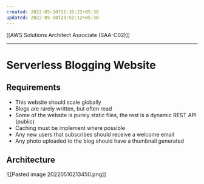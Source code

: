 ```yaml
---
created: 2022-05-10T21:35:22+05:30
updated: 2022-05-10T23:52:12+05:30
---
```

[[AWS Solutions Architect Associate (SAA-C02)]]

---
# Serverless Blogging Website

## Requirements
-   This website should scale globally
-   Blogs are rarely written, but often read
-   Some of the website is purely static files, the rest is a dynamic REST API (public)
-   Caching must be implement where possible
-   Any new users that subscribes should receive a welcome email
-   Any photo uploaded to the blog should have a thumbnail generated

## Architecture
![[Pasted image 20220510213450.png]]